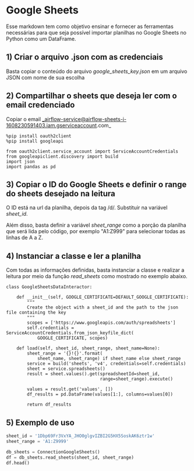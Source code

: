 # Google Sheets

Esse markdown tem como objetivo ensinar e fornecer as ferramentas necessárias para que seja possível importar planilhas no Google Sheets no Python como um DataFrame.

## 1) Criar o arquivo .json com as credenciais

Basta copiar o conteúdo do arquivo _google_sheets_key.json_ em um arquivo JSON com nome de sua escolha

## 2) Compartilhar o sheets que deseja ler com o email credenciado

Copiar o email _airflow-service@airflow-sheets-i-1608230591403.iam.gserviceaccount.com_

```python:
%pip install oauth2client
%pip install googleapi
```

```python:
from oauth2client.service_account import ServiceAccountCredentials
from googleapiclient.discovery import build
import json
import pandas as pd
```

## 3) Copiar o ID do Google Sheets e definir o range do sheets desejado na leitura

O ID está na url da planilha, depois da tag /d/. Substituir na variável _sheet_id_.

Além disso, basta definir a variável _sheet_range_ como a porção da planilha que será lida pelo código, por exemplo "A1:Z999" para selecionar todas as linhas de A a Z.

## 4) Instanciar a classe e ler a planilha

Com todas as informações definidas, basta instanciar a classe e realizar a leitura por meio da função _read_sheets_ como mostrado no exemplo abaixo.

```python:
class GoogleSheetsDataInteractor:

    def __init__(self, GOOGLE_CERTIFICATE=DEFAULT_GOOGLE_CERTIFICATE):
        """
        Create the object with a sheet_id and the path to the json file containing the key
        """
        scopes = ['https://www.googleapis.com/auth/spreadsheets']
        self.credentials = ServiceAccountCredentials.from_json_keyfile_dict(
            GOOGLE_CERTIFICATE, scopes)

    def load(self, sheet_id, sheet_range, sheet_name=None):
        sheet_range = '{}!{}'.format(
            sheet_name, sheet_range) if sheet_name else sheet_range
        service = build('sheets', 'v4', credentials=self.credentials)
        sheet = service.spreadsheets()
        result = sheet.values().get(spreadsheetId=sheet_id,
                                    range=sheet_range).execute()

        values = result.get('values', [])
        df_results = pd.DataFrame(values[1:], columns=values[0])

        return df_results
```

## 5) Exemplo de uso

```python
sheet_id = '1Dbp69Fr3VxYA_JHO0glgvIZBI2G5HX5SoskAK6ztr1w'
sheet_range = 'A1:Z9999'

db_sheets = ConnectionGoogleSheets()
df = db_sheets.read_sheets(sheet_id, sheet_range)
df.head()
```